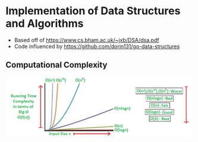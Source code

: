 # Implementation of Data Structures and Algorithms
* Based off of https://www.cs.bham.ac.uk/~jxb/DSA/dsa.pdf
* Code influenced by https://github.com/dorin131/go-data-structures

## Computational Complexity
![](BigODiagram.png)
